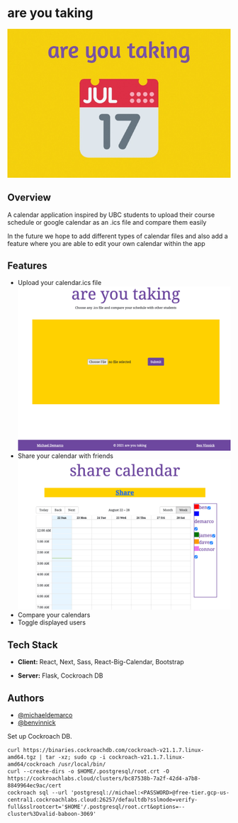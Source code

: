 # are you taking

![Banner](Images/are-you-taking-banner.jpg)

## Overview

A calendar application inspired by UBC students to upload their course schedule or google calendar as an .ics file and compare them easily

In the future we hope to add different types of calendar files and also add a feature where you are able to edit your own calendar within the app

## Features

- Upload your calendar.ics file
  ![Home](Images/home-page.png)
- Share your calendar with friends
  ![Share](Images/share-page.png)
- Compare your calendars
- Toggle displayed users

## Tech Stack

- **Client:** React, Next, Sass, React-Big-Calendar, Bootstrap

- **Server:** Flask, Cockroach DB

## Authors

- [@michaeldemarco](https://github.com/michaelfromyeg)
- [@benvinnick](https://github.com/bonvee-99)

Set up Cockroach DB.

```shellscript
curl https://binaries.cockroachdb.com/cockroach-v21.1.7.linux-amd64.tgz | tar -xz; sudo cp -i cockroach-v21.1.7.linux-amd64/cockroach /usr/local/bin/
curl --create-dirs -o $HOME/.postgresql/root.crt -O https://cockroachlabs.cloud/clusters/bc87538b-7a2f-42d4-a7b8-8849964ec9ac/cert
cockroach sql --url 'postgresql://michael:<PASSWORD>@free-tier.gcp-us-central1.cockroachlabs.cloud:26257/defaultdb?sslmode=verify-full&sslrootcert='$HOME'/.postgresql/root.crt&options=--cluster%3Dvalid-baboon-3069'
```
